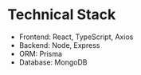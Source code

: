 # Technical Stack

- Frontend: React, TypeScript, Axios
- Backend: Node, Express
- ORM: Prisma
- Database: MongoDB